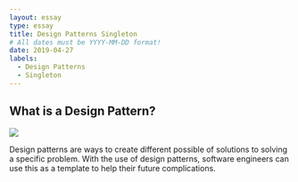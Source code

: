 ```yaml
---
layout: essay
type: essay
title: Design Patterns Singleton
# All dates must be YYYY-MM-DD format!
date: 2019-04-27
labels:
  - Design Patterns
  - Singleton
---
```


## What is a Design Pattern?
<img src="/images/designpatters.png">

Design patterns are ways to create different possible of solutions to solving a specific problem. With the use of design patterns, software engineers can use this as a template to help their future complications.
